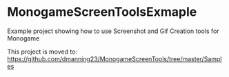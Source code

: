 # MonogameScreenToolsExmaple
Example project showing how to use Screenshot and Gif Creation tools for Monogame

This project is moved to:
https://github.com/dmanning23/MonogameScreenTools/tree/master/Samples
